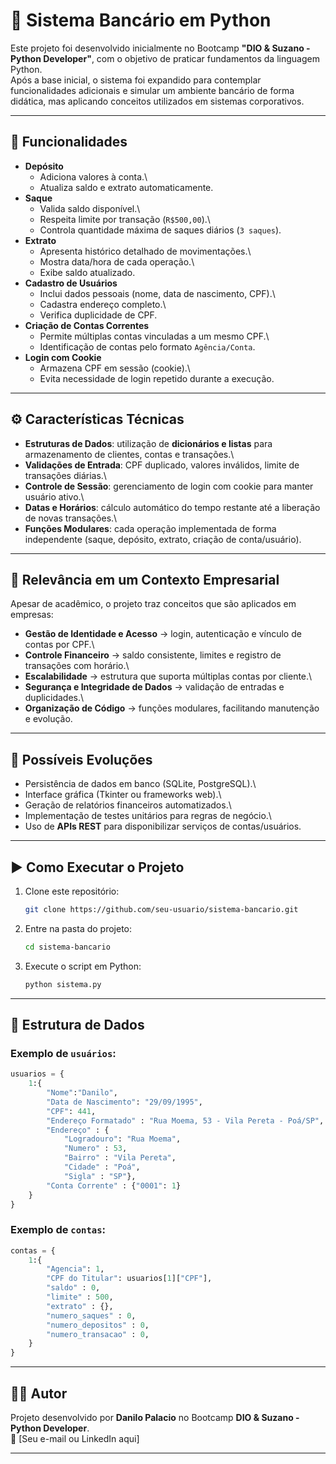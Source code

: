 # 🏦 Sistema Bancário em Python

Este projeto foi desenvolvido inicialmente no Bootcamp **"DIO & Suzano -
Python Developer"**, com o objetivo de praticar fundamentos da linguagem
Python.\
Após a base inicial, o sistema foi expandido para contemplar
funcionalidades adicionais e simular um ambiente bancário de forma
didática, mas aplicando conceitos utilizados em sistemas corporativos.

------------------------------------------------------------------------

## 📌 Funcionalidades

-   **Depósito**
    -   Adiciona valores à conta.\
    -   Atualiza saldo e extrato automaticamente.
-   **Saque**
    -   Valida saldo disponível.\
    -   Respeita limite por transação (`R$500,00`).\
    -   Controla quantidade máxima de saques diários (`3 saques`).
-   **Extrato**
    -   Apresenta histórico detalhado de movimentações.\
    -   Mostra data/hora de cada operação.\
    -   Exibe saldo atualizado.
-   **Cadastro de Usuários**
    -   Inclui dados pessoais (nome, data de nascimento, CPF).\
    -   Cadastra endereço completo.\
    -   Verifica duplicidade de CPF.
-   **Criação de Contas Correntes**
    -   Permite múltiplas contas vinculadas a um mesmo CPF.\
    -   Identificação de contas pelo formato `Agência/Conta`.
-   **Login com Cookie**
    -   Armazena CPF em sessão (cookie).\
    -   Evita necessidade de login repetido durante a execução.

------------------------------------------------------------------------

## ⚙️ Características Técnicas

-   **Estruturas de Dados**: utilização de **dicionários e listas** para
    armazenamento de clientes, contas e transações.\
-   **Validações de Entrada**: CPF duplicado, valores inválidos, limite
    de transações diárias.\
-   **Controle de Sessão**: gerenciamento de login com cookie para
    manter usuário ativo.\
-   **Datas e Horários**: cálculo automático do tempo restante até a
    liberação de novas transações.\
-   **Funções Modulares**: cada operação implementada de forma
    independente (saque, depósito, extrato, criação de conta/usuário).

------------------------------------------------------------------------

## 🏢 Relevância em um Contexto Empresarial

Apesar de acadêmico, o projeto traz conceitos que são aplicados em
empresas:

-   **Gestão de Identidade e Acesso** → login, autenticação e vínculo de
    contas por CPF.\
-   **Controle Financeiro** → saldo consistente, limites e registro de
    transações com horário.\
-   **Escalabilidade** → estrutura que suporta múltiplas contas por
    cliente.\
-   **Segurança e Integridade de Dados** → validação de entradas e
    duplicidades.\
-   **Organização de Código** → funções modulares, facilitando
    manutenção e evolução.

------------------------------------------------------------------------

## 🚀 Possíveis Evoluções

-   Persistência de dados em banco (SQLite, PostgreSQL).\
-   Interface gráfica (Tkinter ou frameworks web).\
-   Geração de relatórios financeiros automatizados.\
-   Implementação de testes unitários para regras de negócio.\
-   Uso de **APIs REST** para disponibilizar serviços de
    contas/usuários.

------------------------------------------------------------------------

## ▶️ Como Executar o Projeto

1.  Clone este repositório:

    ``` bash
    git clone https://github.com/seu-usuario/sistema-bancario.git
    ```

2.  Entre na pasta do projeto:

    ``` bash
    cd sistema-bancario
    ```

3.  Execute o script em Python:

    ``` bash
    python sistema.py
    ```

------------------------------------------------------------------------

## 📂 Estrutura de Dados

### Exemplo de `usuários`:

``` python
usuarios = {
    1:{
        "Nome":"Danilo",
        "Data de Nascimento": "29/09/1995",
        "CPF": 441,
        "Endereço Formatado" : "Rua Moema, 53 - Vila Pereta - Poá/SP",
        "Endereço" : {
            "Logradouro": "Rua Moema",
            "Numero" : 53,
            "Bairro" : "Vila Pereta",
            "Cidade" : "Poá",
            "Sigla" : "SP"},
        "Conta Corrente" : {"0001": 1}
    }
}
```

### Exemplo de `contas`:

``` python
contas = {
    1:{
        "Agencia": 1,
        "CPF do Titular": usuarios[1]["CPF"],
        "saldo" : 0,
        "limite" : 500,
        "extrato" : {},
        "numero_saques" : 0,
        "numero_depositos" : 0,
        "numero_transacao" : 0,
    }
}
```

------------------------------------------------------------------------

## 👨‍💻 Autor

Projeto desenvolvido por **Danilo Palacio** no Bootcamp **DIO & Suzano -
Python Developer**.\
📧 \[Seu e-mail ou LinkedIn aqui\]

------------------------------------------------------------------------
